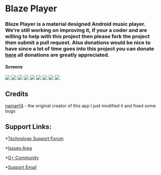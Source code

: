 # Blaze Player

### Blaze Player is a material designed Android music player. We're still working on improving it, if your a coder and are willing to help with this project then please fork the project then submit a pull request. Also donations would be nice to have since a lot of time goes into this project you can donate <a href="https://paypal.me/Technologx">here</a> all donations are greatly appreciated.

#### Screens
<img src="https://github.com/Technologx/Blaze-Player/blob/master/Screenshots/Screenshot_2017-01-18-02-51-27.png">
<img src="https://github.com/Technologx/Blaze-Player/blob/master/Screenshots/Screenshot_2017-01-18-02-51-39.png">
<img src="https://github.com/Technologx/Blaze-Player/blob/master/Screenshots/Screenshot_2017-01-18-02-51-48.png">
<img src="https://github.com/Technologx/Blaze-Player/blob/master/Screenshots/Screenshot_2017-01-18-02-52-02.png">
<img src="https://github.com/Technologx/Blaze-Player/blob/master/Screenshots/Screenshot_2017-01-18-02-52-17.png">
<img src="https://github.com/Technologx/Blaze-Player/blob/master/Screenshots/Screenshot_2017-01-18-02-52-33.png">
<img src="https://github.com/Technologx/Blaze-Player/blob/master/Screenshots/Screenshot_2017-01-18-02-53-38.png">
<img src="https://github.com/Technologx/Blaze-Player/blob/master/Screenshots/Screenshot_2017-01-18-02-53-54.png">
<img src="https://github.com/Technologx/Blaze-Player/blob/master/Screenshots/Screenshot_2017-01-18-03-10-25.png">

## Credits
<a href="https://github.com/naman14">naman14</a> - the original creator of this app I just modified it and fixed some bugs

## Support Links:
*<a href="https://technologx.com">Technologx Support Forum</a>

*<a href="https://github.com/Technologx/Blaze-Player/issues">Issues Area</a>

*<a href="https://plus.google.com/communities/107798723181738567804">G+ Community</a>

*<a href="mailto:support@technologx.com?Subject=Blaze&nbsp;Player&nbsp;Support">Support Email</a>
